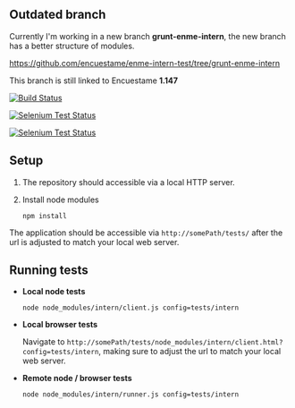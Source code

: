 ## Outdated branch

Currently I'm working in a new branch  **grunt-enme-intern**, the new branch has a better structure of modules.

https://github.com/encuestame/enme-intern-test/tree/grunt-enme-intern

This branch is still linked to Encuestame **1.147**

[![Build Status](https://travis-ci.org/encuestame/enme-intern-test.svg?branch=grunt-enme-intern)](https://travis-ci.org/encuestame/enme-intern-test)


[![Selenium Test Status](https://saucelabs.com/buildstatus/jotadeveloper)](https://saucelabs.com/u/jotadeveloper)

[![Selenium Test Status](https://saucelabs.com/browser-matrix/jotadeveloper.svg)](https://saucelabs.com/u/jotadeveloper)


## Setup

1. The repository should accessible via a local HTTP server.

2. Install node modules

    ```
    npm install
    ```

The application should be accessible via `http://somePath/tests/` after the url is adjusted to match your local web server.

## Running tests

* **Local node tests**

    ```
    node node_modules/intern/client.js config=tests/intern
    ```

* **Local browser tests**

    Navigate to `http://somePath/tests/node_modules/intern/client.html?config=tests/intern`, making sure to adjust the url to match your local web server.

* **Remote node / browser tests**

    ```
    node node_modules/intern/runner.js config=tests/intern
    ```
